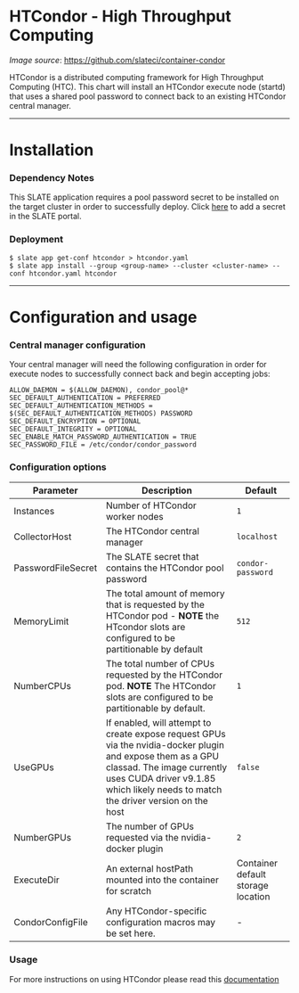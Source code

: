 # HTCondor - High Throughput Computing 


*Image source*: https://github.com/slateci/container-condor

HTCondor is a distributed computing framework for High Throughput Computing (HTC). This chart will install an HTCondor execute node (startd) that uses a shared pool password to connect back to an existing HTCondor central manager.

---
# Installation

### Dependency Notes
This SLATE application requires a pool password secret to be installed on the target cluster in order to successfully deploy. Click [here](https://portal.slateci.io/secrets) to add a secret in the SLATE portal.

### Deployment
```console
$ slate app get-conf htcondor > htcondor.yaml
$ slate app install --group <group-name> --cluster <cluster-name> --conf htcondor.yaml htcondor
```
---
# Configuration and usage
### Central manager configuration
Your central manager will need the following configuration in order for execute
nodes to successfully connect back and begin accepting jobs:

```
ALLOW_DAEMON = $(ALLOW_DAEMON), condor_pool@*
SEC_DEFAULT_AUTHENTICATION = PREFERRED
SEC_DEFAULT_AUTHENTICATION_METHODS = $(SEC_DEFAULT_AUTHENTICATION_METHODS) PASSWORD
SEC_DEFAULT_ENCRYPTION = OPTIONAL
SEC_DEFAULT_INTEGRITY = OPTIONAL
SEC_ENABLE_MATCH_PASSWORD_AUTHENTICATION = TRUE
SEC_PASSWORD_FILE = /etc/condor/condor_password
```

### Configuration options
| Parameter | Description | Default |
| --------  | ----------  | ------- |
| Instances | Number of HTCondor worker nodes | `1` |
| CollectorHost | The HTCondor central manager | `localhost` |
| PasswordFileSecret | The SLATE secret that contains the HTCondor pool password | `condor-password` |
| MemoryLimit | The total amount of memory that is requested by the HTCondor pod - **NOTE** the HTcondor slots are configured to be partitionable by default | `512` |
| NumberCPUs | The total number of CPUs requested by the HTCondor pod. **NOTE** The HTCondor slots are configured to be partitionable by default. | `1` | 
| UseGPUs | If enabled, will attempt to create expose request GPUs via the nvidia-docker plugin and expose them as a GPU classad. The image currently uses CUDA driver v9.1.85 which likely needs to match the driver version on the host  | `false` |  
| NumberGPUs | The number of GPUs requested via the nvidia-docker plugin | `2` | 
| ExecuteDir | An external hostPath mounted into the container for scratch | Container default storage location |
| CondorConfigFile | Any HTCondor-specific configuration macros may be set here. | - | 

### Usage
For more instructions on using HTCondor please read this [documentation](https://research.cs.wisc.edu/htcondor/manual/)

